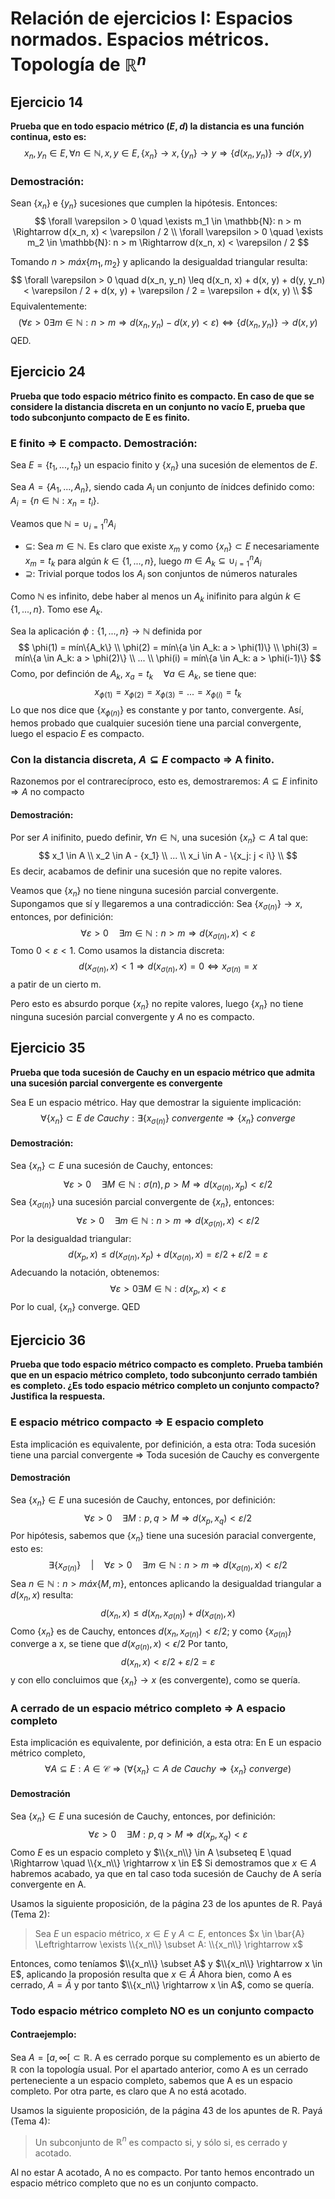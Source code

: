 # Relación de ejercicios I: Espacios normados. Espacios métricos. Topología de $\mathbb{R}^n$

## Ejercicio 14
**Prueba que en todo espacio métrico $(E, d)$ la distancia es una función continua, esto es:**
$$
x_n, y_n \in E, \forall n \in \mathbb{N}, x, y \in E, \{x_n\} \rightarrow x, \{y_n\} \rightarrow y \Rightarrow \{d(x_n, y_n)\} \rightarrow d(x, y)
$$

### Demostración:
Sean $\{x_n\}$ e $\{y_n\}$ sucesiones que cumplen la hipótesis. Entonces:
$$
\forall \varepsilon > 0 \quad \exists m_1 \in \mathbb{N}: n > m \Rightarrow d(x_n, x) < \varepsilon / 2 \\
\forall \varepsilon > 0 \quad \exists m_2 \in \mathbb{N}: n > m \Rightarrow d(x_n, x) < \varepsilon / 2
$$

Tomando $n > máx\{m_1, m_2\}$ y aplicando la desigualdad triangular resulta:
$$
\forall \varepsilon > 0 \quad d(x_n, y_n) \leq d(x_n, x) + d(x, y) + d(y, y_n) < \varepsilon / 2 + d(x, y) + \varepsilon / 2 = \varepsilon + d(x, y) \\
$$
Equivalentemente:
$$
(\forall \varepsilon > 0 \exists m \in \mathbb{N}: n > m \Rightarrow d(x_n, y_n) - d(x, y) < \varepsilon) \Leftrightarrow \{d(x_n, y_n)\} \rightarrow d(x, y)
$$
QED.

## Ejercicio 24
**Prueba que todo espacio métrico finito es compacto. En caso de que se considere la distancia discreta en un conjunto no vacío E, prueba que todo subconjunto compacto de E es finito.**

### E finito $\Rightarrow$ E compacto. Demostración:
Sea $E = \{t_1, ..., t_n\}$ un espacio finito y $\{x_n\}$ una sucesión de elementos de $E$.

Sea $A = \{A_1, ..., A_n\}$, siendo cada $A_i$ un conjunto de ínidces definido como: $A_i = \{n \in \mathbb{N}: x_n = t_i\}$.

Veamos que $\mathbb{N} = \cup_{i = 1}^{n} A_i$
- $\subseteq$: Sea $m \in \mathbb{N}$. Es claro que existe $x_m$ y como $\{x_n\} \subset E$ necesariamente $x_m = t_k$ para algún $k \in \{1, ..., n\}$, luego $m \in A_k \subseteq \cup_{i = 1}^{n} A_i$
- $\supseteq$: Trivial porque todos los $A_i$ son conjuntos de números naturales

Como $\mathbb{N}$ es infinito, debe haber al menos un $A_k$ inifinito para algún $k \in \{1, ..., n\}$. Tomo ese $A_k$.

Sea la aplicación $\phi: \{1, ..., n\} \rightarrow \mathbb{N}$ definida por $$
\phi(1) = mín\{A_k\} \\
\phi(2) = mín\{a \in A_k: a > \phi(1)\} \\
\phi(3) = mín\{a \in A_k: a > \phi(2)\} \\
... \\
\phi(i) = mín\{a \in A_k: a > \phi(i-1)\}
$$
Como, por definción de $A_k$, $x_a = t_k \quad \forall a \in A_k$, se tiene que:
$$
x_{\phi(1)} = x_{\phi(2)} = x_{\phi(3)} = ... = x_{\phi(i)} = t_k
$$
Lo que nos dice que $\{x_{\phi(n)}\}$ es constante y por tanto, convergente.
Así, hemos probado que cualquier sucesión tiene una parcial convergente, luego el espacio $E$ es compacto.

### Con la distancia discreta, $A \subseteq E$ compacto $\Rightarrow$ A finito.
Razonemos por el contrarecíproco, esto es, demostraremos:
$A \subseteq E$ infinito $\Rightarrow A$ no compacto

#### Demostración:
Por ser $A$ inifinito, puedo definir, $\forall n \in \mathbb{N}$, una sucesión $\{x_n\} \subset A$ tal que:
$$
x_1 \in A \\
x_2 \in A - {x_1} \\
... \\
x_i \in A - \{x_j: j < i\} \\
$$
Es decir, acabamos de definir una sucesión que no repite valores.

Veamos que $\{x_n\}$ no tiene ninguna sucesión parcial convergente. Supongamos que sí y llegaremos a una contradicción:
Sea $\{x_{\sigma(n)}\} \rightarrow x$, entonces, por definición:
$$
\forall \varepsilon > 0 \quad \exists m \in \mathbb{N}: n > m \Rightarrow d(x_{\sigma(n)}, x) < \varepsilon
$$
Tomo $0 < \varepsilon < 1$. Como usamos la distancia discreta:
$$
d(x_{\sigma(n)}, x) < 1 \Rightarrow d(x_{\sigma(n)}, x) = 0 \Leftrightarrow x_{\sigma(n)} = x
$$
a patir de un cierto m.

Pero esto es absurdo porque $\{x_n\}$ no repite valores, luego $\{x_n\}$ no tiene ninguna sucesión parcial convergente y $A$ no es compacto.

## Ejercicio 35
**Prueba que toda sucesión de Cauchy en un espacio métrico que admita una sucesión parcial convergente es convergente**

Sea E un espacio métrico. Hay que demostrar la siguiente implicación:
$$
\forall \{x_n\} \subset E \ de \ Cauchy: \exists \{x_{\sigma(n)}\} \ convergente \Rightarrow \{x_n\} \ converge
$$

#### Demostración:
Sea $\{x_n\} \subset E$ una sucesión de Cauchy, entonces:
$$
\forall \varepsilon > 0 \quad \exists M \in \mathbb{N}: \sigma(n), p > M \Rightarrow d(x_{\sigma(n)}, x_p) < \varepsilon / 2
$$
Sea $\{x_{\sigma(n)}\}$ una sucesión parcial convergente de $\{x_n\}$, entonces:
$$
\forall \varepsilon > 0 \quad \exists m \in \mathbb{N}: n > m \Rightarrow d(x_{\sigma(n)}, x) < \varepsilon / 2
$$
Por la desigualdad triangular:
$$
d(x_p, x) \leq d(x_{\sigma(n)}, x_p) + d(x_{\sigma(n)}, x) = \varepsilon / 2 + \varepsilon / 2 = \varepsilon
$$
Adecuando la notación, obtenemos:
$$
\forall \varepsilon > 0 \exists M \in \mathbb{N}: d(x_p, x) < \varepsilon
$$
Por lo cual, $\{x_n\}$ converge. QED


## Ejercicio 36
**Prueba que todo espacio métrico compacto es completo. Prueba también que en un espacio métrico completo, todo subconjunto cerrado también es completo. ¿Es todo espacio métrico completo un conjunto compacto? Justifica la respuesta.**

### E espacio métrico compacto $\Rightarrow$ E espacio completo
Esta implicación es equivalente, por definición, a esta otra:
Toda sucesión tiene una parcial convergente $\Rightarrow$ Toda sucesión de Cauchy es convergente

#### Demostración
Sea $\{x_n\} \in E$ una sucesión de Cauchy, entonces, por definición:
$$
\forall \varepsilon > 0 \quad \exists M: p, q > M \Rightarrow d(x_p, x_q) < \varepsilon / 2
$$
Por hipótesis, sabemos que $\{x_n\}$ tiene una sucesión paracial convergente, esto es:
$$
\exists \{x_{\sigma(n)}\} \quad \vert \quad \forall \varepsilon > 0 \quad \exists m \in \mathbb{N}: n > m \Rightarrow d(x_{\sigma(n)}, x) < \varepsilon / 2
$$
Sea $n \in \mathbb{N}: n > máx\{M, m\}$, entonces aplicando la desigualdad triangular a $d(x_n, x)$ resulta:
$$
d(x_n, x) \leq d(x_n, x_{\sigma(n)}) + d(x_{\sigma(n)}, x)
$$
Como $\{x_n\}$ es de Cauchy, entonces $d(x_n, x_{\sigma(n)}) < \varepsilon / 2$; y como $\{x_{\sigma(n)}\}$ converge a x, se tiene que $d(x_{\sigma(n)}, x) < \epsilon / 2$
Por tanto,
$$
d(x_n, x) < \varepsilon / 2 + \varepsilon / 2 = \varepsilon
$$
y con ello concluimos que $\{x_n\} \rightarrow x$ (es convergente), como se quería.


### A cerrado de un espacio métrico completo $\Rightarrow$ A espacio completo
Esta implicación es equivalente, por definición, a esta otra:
En E un espacio métrico completo,
$$\forall A \subseteq E: A \in \mathcal{C} \Rightarrow (\forall \{x_n\} \subset A\ de\ Cauchy \Rightarrow \{x_n\} \ converge)
$$

#### Demostración
Sea $\{x_n\} \in E$ una sucesión de Cauchy, entonces, por definición:
$$
\forall \varepsilon > 0 \quad \exists M: p, q > M \Rightarrow d(x_p, x_q) < \varepsilon
$$
Como $E$ es un espacio completo y $\\{x_n\\} \in A \subseteq E \quad \Rightarrow \quad \\{x_n\\} \rightarrow x \in E$
Si demostramos que $x \in A$ habremos acabado, ya que en tal caso toda sucesión de Cauchy de A sería convergente en A.

Usamos la siguiente proposición, de la página 23 de los apuntes de R. Payá (Tema 2):
> Sea $E$ un espacio métrico, $x \in E$ y $A \subset E$, entonces $x \in \bar{A} \Leftrightarrow \exists \\{x_n\\} \subset A: \\{x_n\\} \rightarrow x$

Entonces, como teníamos $\\{x_n\\} \subset A$ y $\\{x_n\\} \rightarrow x \in E$, aplicando la proposión resulta que $x \in \bar{A}$
Ahora bien, como A es cerrado, $A = \bar{A}$ y por tanto $\\{x_n\\} \rightarrow x \in A$, como se quería.

### Todo espacio métrico completo NO es un conjunto compacto
#### Contraejemplo:
Sea $A = [a, \infty[ \subset \mathbb{R}$. A es cerrado porque su complemento es un abierto de $\mathbb{R}$ con la topología usual. Por el apartado anterior, como A es un cerrado perteneciente a un espacio completo, sabemos que A es un espacio completo.
Por otra parte, es claro que A no está acotado.

Usamos la siguiente proposición, de la página 43 de los apuntes de R. Payá (Tema 4):
> Un subconjunto de $\mathbb{R}^n$ es compacto si, y sólo si, es cerrado y acotado.

Al no estar A acotado, A no es compacto.
Por tanto hemos encontrado un espacio métrico completo que no es un conjunto compacto.
